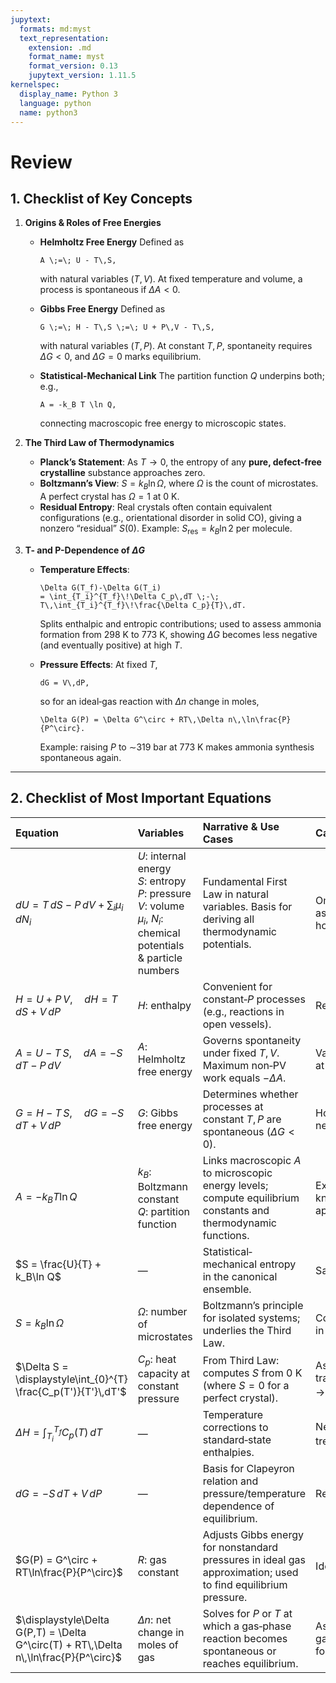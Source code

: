 ```yaml
---
jupytext:
  formats: md:myst
  text_representation:
    extension: .md
    format_name: myst
    format_version: 0.13
    jupytext_version: 1.11.5
kernelspec:
  display_name: Python 3
  language: python
  name: python3
---
```


# Review

## 1. Checklist of Key Concepts

1. **Origins & Roles of Free Energies**
   - **Helmholtz Free Energy**
     Defined as

     ```{math}
     A \;=\; U - T\,S,
     ```

     with natural variables $\left(T,V\right)$. At fixed temperature and volume, a process is spontaneous if $\Delta A<0$.
   - **Gibbs Free Energy**
     Defined as

     ```{math}
     G \;=\; H - T\,S \;=\; U + P\,V - T\,S,
     ```

     with natural variables $\left(T,P\right)$. At constant $T,P$, spontaneity requires $\Delta G<0$, and $\Delta G=0$ marks equilibrium.
   - **Statistical‐Mechanical Link**
     The partition function $Q$ underpins both; e.g.,

     ```{math}
     A = -k_B T \ln Q,
     ```

     connecting macroscopic free energy to microscopic states.

2. **The Third Law of Thermodynamics**
   - **Planck’s Statement**:
     As $T\to0$, the entropy of any **pure, defect-free crystalline** substance approaches zero.
   - **Boltzmann’s View**:
     $S = k_B\ln\Omega$, where $\Omega$ is the count of microstates. A perfect crystal has $\Omega=1$ at 0 K.
   - **Residual Entropy**:
     Real crystals often contain equivalent configurations (e.g., orientational disorder in solid CO), giving a nonzero “residual” $S(0)$. Example: $S_\text{res}=k_B\ln2$ per molecule.

3. **T- and P-Dependence of $\Delta G$**
   - **Temperature Effects**:

     ```{math}
     \Delta G(T_f)-\Delta G(T_i)
     = \int_{T_i}^{T_f}\!\Delta C_p\,dT \;-\; T\,\int_{T_i}^{T_f}\!\frac{\Delta C_p}{T}\,dT.
     ```

     Splits enthalpic and entropic contributions; used to assess ammonia formation from 298 K to 773 K, showing $\Delta G$ becomes less negative (and eventually positive) at high $T$.
   - **Pressure Effects**:
     At fixed $T$,

     ```{math}
     dG = V\,dP,
     ```

     so for an ideal‐gas reaction with $\Delta n$ change in moles,

     ```{math}
     \Delta G(P) = \Delta G^\circ + RT\,\Delta n\,\ln\frac{P}{P^\circ}.
     ```

     Example: raising $P$ to ∼319 bar at 773 K makes ammonia synthesis spontaneous again.

---

## 2. Checklist of Most Important Equations

| Equation | Variables | Narrative & Use Cases | Caveats/Approximations |
|:-|:-|:-|:-|
| $dU = T\,dS - P\,dV + \sum_i \mu_i\,dN_i$ | $U$: internal energy<br>$S$: entropy<br>$P$: pressure<br>$V$: volume<br>$\mu_i$, $N_i$: chemical potentials & particle numbers | Fundamental First Law in natural variables. Basis for deriving all thermodynamic potentials. | Omits non‐PV work; assumes simple homogeneous system. |
| $H = U + P\,V,\quad dH = T\,dS + V\,dP$ | $H$: enthalpy | Convenient for constant‐$P$ processes (e.g., reactions in open vessels). | Requires only PV work. |
| $A = U - T\,S,\quad dA = -S\,dT - P\,dV$ | $A$: Helmholtz free energy | Governs spontaneity under fixed $T,V$. Maximum non‐PV work equals $-\Delta A$. | Valid for closed systems at constant $T,V$. |
| $G = H - T\,S,\quad dG = -S\,dT + V\,dP$ | $G$: Gibbs free energy | Determines whether processes at constant $T,P$ are spontaneous ($\Delta G<0$). | Holds for constant‐$T,P$; neglects non‐PV work. |
| $A = -k_B T \ln Q$ | $k_B$: Boltzmann constant<br>$Q$: partition function | Links macroscopic $A$ to microscopic energy levels; compute equilibrium constants and thermodynamic functions.  | Exact only if full $Q$ known; often approximated. |
| $S = \frac{U}{T} + k_B\ln Q$ | — | Statistical‐mechanical entropy in the canonical ensemble.  | Same as above. |
| $S = k_B\ln \Omega$ | $\Omega$: number of microstates | Boltzmann’s principle for isolated systems; underlies the Third Law.  | Conceptual; $\Omega$ intractable in practice. |
| $\Delta S = \displaystyle\int_{0}^{T} \frac{C_p(T')}{T'}\,dT'$ | $C_p$: heat capacity at constant pressure | From Third Law: computes $S$ from 0 K (where $S=0$ for a perfect crystal).  | Assumes no phase transitions; $C_p\to0$ as $T\to0$. |
| $\Delta H = \displaystyle\int_{T_i}^{T_f} C_p(T)\,dT$ | — | Temperature corrections to standard‐state enthalpies.  | Needs $C_p(T)$; often treated as constant. |
| $dG = -S\,dT + V\,dP$ | — | Basis for Clapeyron relation and pressure/temperature dependence of equilibrium. | Requires known $S$ and $V$. |
| $G(P) = G^\circ + RT\ln\frac{P}{P^\circ}$ | $R$: gas constant | Adjusts Gibbs energy for nonstandard pressures in ideal gas approximation; used to find equilibrium pressure.  | Ideal‐gas assumption. |
| $\displaystyle\Delta G(P,T) = \Delta G^\circ(T) + RT\,\Delta n\,\ln\frac{P}{P^\circ}$ | $\Delta n$: net change in moles of gas | Solves for $P$ or $T$ at which a gas‐phase reaction becomes spontaneous or reaches equilibrium.  | Assumes all species ideal gases; single pressure for all components. |
